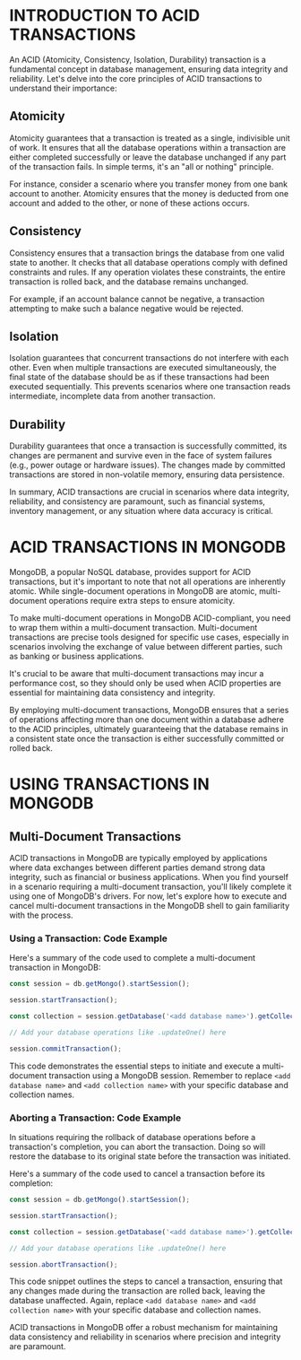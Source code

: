 # INTRODUCTION TO ACID TRANSACTIONS

An ACID (Atomicity, Consistency, Isolation, Durability) transaction is a fundamental concept in database management, ensuring data integrity and reliability. Let's delve into the core principles of ACID transactions to understand their importance:

## Atomicity

Atomicity guarantees that a transaction is treated as a single, indivisible unit of work. It ensures that all the database operations within a transaction are either completed successfully or leave the database unchanged if any part of the transaction fails. In simple terms, it's an "all or nothing" principle.

For instance, consider a scenario where you transfer money from one bank account to another. Atomicity ensures that the money is deducted from one account and added to the other, or none of these actions occurs.

## Consistency

Consistency ensures that a transaction brings the database from one valid state to another. It checks that all database operations comply with defined constraints and rules. If any operation violates these constraints, the entire transaction is rolled back, and the database remains unchanged.

For example, if an account balance cannot be negative, a transaction attempting to make such a balance negative would be rejected.

## Isolation

Isolation guarantees that concurrent transactions do not interfere with each other. Even when multiple transactions are executed simultaneously, the final state of the database should be as if these transactions had been executed sequentially. This prevents scenarios where one transaction reads intermediate, incomplete data from another transaction.

## Durability

Durability guarantees that once a transaction is successfully committed, its changes are permanent and survive even in the face of system failures (e.g., power outage or hardware issues). The changes made by committed transactions are stored in non-volatile memory, ensuring data persistence.

In summary, ACID transactions are crucial in scenarios where data integrity, reliability, and consistency are paramount, such as financial systems, inventory management, or any situation where data accuracy is critical.

# ACID TRANSACTIONS IN MONGODB

MongoDB, a popular NoSQL database, provides support for ACID transactions, but it's important to note that not all operations are inherently atomic. While single-document operations in MongoDB are atomic, multi-document operations require extra steps to ensure atomicity.

To make multi-document operations in MongoDB ACID-compliant, you need to wrap them within a multi-document transaction. Multi-document transactions are precise tools designed for specific use cases, especially in scenarios involving the exchange of value between different parties, such as banking or business applications.

It's crucial to be aware that multi-document transactions may incur a performance cost, so they should only be used when ACID properties are essential for maintaining data consistency and integrity.

By employing multi-document transactions, MongoDB ensures that a series of operations affecting more than one document within a database adhere to the ACID principles, ultimately guaranteeing that the database remains in a consistent state once the transaction is either successfully committed or rolled back.

# USING TRANSACTIONS IN MONGODB

## Multi-Document Transactions

ACID transactions in MongoDB are typically employed by applications where data exchanges between different parties demand strong data integrity, such as financial or business applications. When you find yourself in a scenario requiring a multi-document transaction, you'll likely complete it using one of MongoDB's drivers. For now, let's explore how to execute and cancel multi-document transactions in the MongoDB shell to gain familiarity with the process.

### Using a Transaction: Code Example

Here's a summary of the code used to complete a multi-document transaction in MongoDB:

```javascript
const session = db.getMongo().startSession();

session.startTransaction();

const collection = session.getDatabase('<add database name>').getCollection('<add collection name>');

// Add your database operations like .updateOne() here

session.commitTransaction();
```

This code demonstrates the essential steps to initiate and execute a multi-document transaction using a MongoDB session. Remember to replace `<add database name>` and `<add collection name>` with your specific database and collection names.

### Aborting a Transaction: Code Example

In situations requiring the rollback of database operations before a transaction's completion, you can abort the transaction. Doing so will restore the database to its original state before the transaction was initiated.

Here's a summary of the code used to cancel a transaction before its completion:

```javascript
const session = db.getMongo().startSession();

session.startTransaction();

const collection = session.getDatabase('<add database name>').getCollection('<add collection name>');

// Add your database operations like .updateOne() here

session.abortTransaction();
```

This code snippet outlines the steps to cancel a transaction, ensuring that any changes made during the transaction are rolled back, leaving the database unaffected. Again, replace `<add database name>` and `<add collection name>` with your specific database and collection names.

ACID transactions in MongoDB offer a robust mechanism for maintaining data consistency and reliability in scenarios where precision and integrity are paramount.